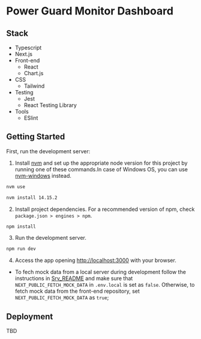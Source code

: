 # Power Guard Monitor Dashboard

## Stack

- Typescript
- Next.js
- Front-end
  - React
  - Chart.js
- CSS
  - Tailwind
- Testing
  - Jest
  - React Testing Library
- Tools
  - ESlint

## Getting Started

First, run the development server:

1. Install [nvm](https://github.com/nvm-sh/nvm) and set up the appropriate node version for this project by running one of these commands.In case of Windows OS, you can use [nvm-windows](https://github.com/coreybutler/nvm-windows) instead.

```bash
nvm use

nvm install 14.15.2
```

2. Install project dependencies. For a recommended version of npm, check `package.json > engines > npm`.

```bash
npm install
```

3. Run the development server.

```bash
npm run dev
```

4. Access the app opening [http://localhost:3000](http://localhost:3000) with your browser.

- To fech mock data from a local server during development follow the instructions in [Srv_README](srv/README.md) and make sure that `NEXT_PUBLIC_FETCH_MOCK_DATA` in `.env.local` is set as `false`. Otherwise, to fetch mock data from the front-end repository, set `NEXT_PUBLIC_FETCH_MOCK_DATA` as `true`;

## Deployment

TBD
